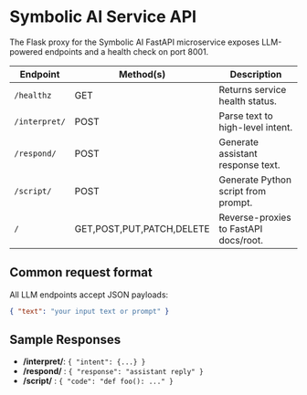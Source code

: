 # Symbolic AI Service API

The Flask proxy for the Symbolic AI FastAPI microservice exposes LLM-powered endpoints and a health check on port 8001.

| Endpoint      | Method(s) | Description                                |
|---------------|-----------|--------------------------------------------|
| `/healthz`    | GET       | Returns service health status.             |
| `/interpret/` | POST      | Parse text to high-level intent.           |
| `/respond/`   | POST      | Generate assistant response text.          |
| `/script/`    | POST      | Generate Python script from prompt.        |
| `/`           | GET,POST,PUT,PATCH,DELETE | Reverse-proxies to FastAPI docs/root. |

## Common request format
All LLM endpoints accept JSON payloads:
```json
{ "text": "your input text or prompt" }
```

## Sample Responses
- **/interpret/**: `{ "intent": {...} }`
- **/respond/**  : `{ "response": "assistant reply" }`
- **/script/**   : `{ "code": "def foo(): ..." }`